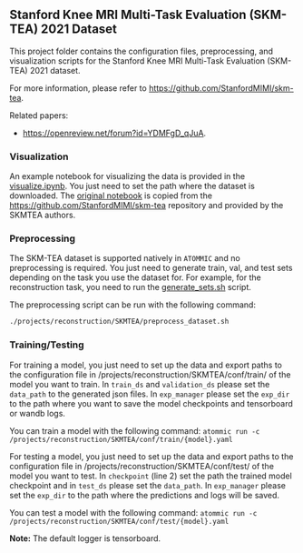 ## **Stanford Knee MRI Multi-Task Evaluation (SKM-TEA) 2021 Dataset**

This project folder contains the configuration files, preprocessing, and visualization scripts for the
Stanford Knee MRI Multi-Task Evaluation (SKM-TEA) 2021 dataset.

For more information, please refer to https://github.com/StanfordMIMI/skm-tea.

Related papers:
- https://openreview.net/forum?id=YDMFgD_qJuA.

### **Visualization**
An example notebook for visualizing the data is provided in the
[visualize.ipynb](projects/reconstruction/SKMTEA/visualize.ipynb). You just need to set the path where the
dataset is downloaded. The
[original notebook](https://colab.research.google.com/drive/1PluqK77pobD5dXE7zzBLEAeBgaaeGKXa) is copied from the
https://github.com/StanfordMIMI/skm-tea repository and provided by the SKMTEA authors.

### **Preprocessing**
The SKM-TEA dataset is supported natively in ``ATOMMIC`` and no preprocessing is required. You just need to generate
train, val, and test sets depending on the task you use the dataset for. For example, for the reconstruction task, you
need to run the [generate_sets.sh](projects/reconstruction/SKMTEA/generate_sets.sh) script.

The preprocessing script can be run with the following command:
```bash
./projects/reconstruction/SKMTEA/preprocess_dataset.sh
```

### **Training/Testing**
For training a model, you just need to set up the data and export paths to the configuration file in
/projects/reconstruction/SKMTEA/conf/train/ of the model you want to train. In `train_ds` and
`validation_ds` please set the `data_path` to the generated json files. In `exp_manager` please set the `exp_dir` to
the path where you want to save the model checkpoints and tensorboard or wandb logs.

You can train a model with the following command:
`atommic run -c /projects/reconstruction/SKMTEA/conf/train/{model}.yaml`

For testing a model, you just need to set up the data and export paths to the configuration file in
/projects/reconstruction/SKMTEA/conf/test/ of the model you want to test. In `checkpoint`
(line 2) set the path the trained model checkpoint and in `test_ds` please set the `data_path`. In `exp_manager` please
set the `exp_dir` to the path where the predictions and logs will be saved.

You can test a model with the following command:
`atommic run -c /projects/reconstruction/SKMTEA/conf/test/{model}.yaml`

**Note:** The default logger is tensorboard.
